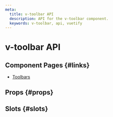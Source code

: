 ```yaml
---
meta:
  title: v-toolbar API
  description: API for the v-toolbar component.
  keywords: v-toolbar, api, vuetify
---
```


# v-toolbar API

<entry-ad />

## Component Pages {#links}

- [Toolbars](components/toolbars)

## Props {#props}

<api-section name="v-toolbar" section="props" />

## Slots {#slots}

<api-section name="v-toolbar" section="slots" />

<backmatter />
